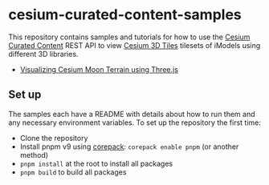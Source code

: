 # cesium-curated-content-samples

This repository contains samples and tutorials for how to use the [Cesium Curated Content](https://developer.bentley.com/apis/cesium-curated-content/) REST API to view [Cesium 3D Tiles](https://github.com/CesiumGS/3d-tiles) tilesets of iModels using different 3D libraries.

- [Visualizing Cesium Moon Terrain using Three.js](threejs-sample)

## Set up

The samples each have a README with details about how to run them and any necessary environment variables. To set up the repository the first time:

- Clone the repository
- Install pnpm v9 using [corepack](https://pnpm.io/installation#using-corepack): `corepack enable pnpm` (or another method)
- `pnpm install` at the root to install all packages
- `pnpm build` to build all packages
